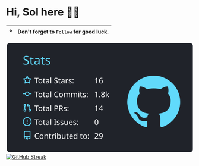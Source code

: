 # Hi, Sol here 👋🏻


| :star: | Don't forget to `Follow` for good luck. |
| :-------: | :-------------------------------------------------------------------------------------------------------- |


![](https://raw.githubusercontent.com/solahidris/solahidris/master/profile-summary-card-output/react/3-stats.svg)
[![GitHub Streak](https://streak-stats.demolab.com?user=solahidris&theme=dark&hide_border=true)](https://git.io/streak-stats)
